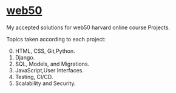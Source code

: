 # [web50](https://learning.edx.org/course/course-v1:HarvardX+CS50W+Web/home)

My accepted solutions for web50 harvard online course Projects.

Topics taken according to each project:

0. HTML, CSS, Git,Python.
1. Django.
2. SQL, Models, and Migrations.
3. JavaScript,User Interfaces.
4. Testing, CI/CD.
5. Scalability and Security.


